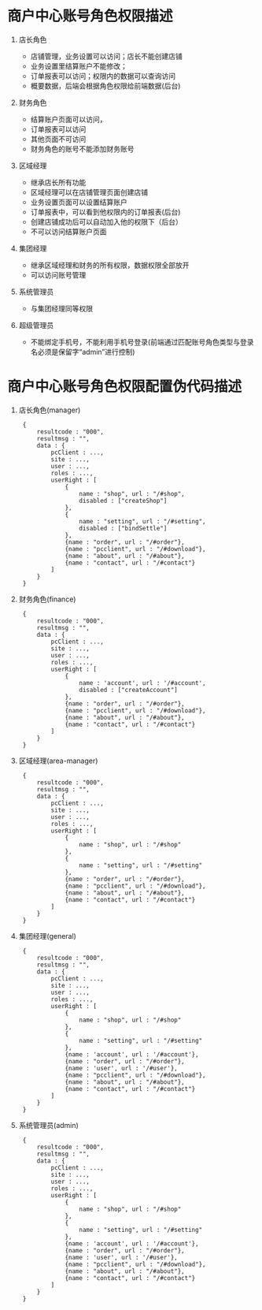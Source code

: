 # 商户中心账号角色权限描述
1. 店长角色
	* 店铺管理，业务设置可以访问；店长不能创建店铺
	* 业务设置里结算账户不能修改；
	* 订单报表可以访问；权限内的数据可以查询访问
	* 概要数据，后端会根据角色权限给前端数据(后台)
	

2. 财务角色
	* 结算账户页面可以访问，
	* 订单报表可以访问
	* 其他页面不可访问
	* 财务角色的账号不能添加财务账号

3. 区域经理
	* 继承店长所有功能
	* 区域经理可以在店铺管理页面创建店铺
	* 业务设置页面可以设置结算账户
	* 订单报表中，可以看到他权限内的订单报表(后台)
	* 创建店铺成功后可以自动加入他的权限下（后台）
	* 不可以访问结算账户页面

4. 集团经理
	* 继承区域经理和财务的所有权限，数据权限全部放开
	* 可以访问账号管理

5. 系统管理员
	* 与集团经理同等权限
	
6. 超级管理员
	* 不能绑定手机号，不能利用手机号登录(前端通过匹配账号角色类型与登录名必须是保留字“admin”进行控制)

# 商户中心账号角色权限配置伪代码描述
1. 店长角色(manager)    

		{
			resultcode : "000",
			resultmsg : "",
			data : {
				pcClient : ...,
				site : ...,
				user : ...,				
				roles : ...,
				userRight : [
					{
						name : "shop", url : "/#shop",
						disabled : ["createShop"]
					},
					{
						name : "setting", url : "/#setting",
						disabled : ["bindSettle"]
					},
					{name : "order", url : "/#order"},
					{name : "pcclient", url : "/#download"},
					{name : "about", url : "/#about"},
					{name : "contact", url : "/#contact"}
				]
			}
		}


2. 财务角色(finance)    

		{
			resultcode : "000",
			resultmsg : "",
			data : {
				pcClient : ...,
				site : ...,
				user : ...,				
				roles : ...,
				userRight : [
					{
						name : 'account', url : '/#account',
						disabled : ["createAccount"]						
					},
					{name : "order", url : "/#order"},
					{name : "pcclient", url : "/#download"},
					{name : "about", url : "/#about"},
					{name : "contact", url : "/#contact"}
				]
			}
		}

3. 区域经理(area-manager)    

		{
			resultcode : "000",
			resultmsg : "",
			data : {
				pcClient : ...,
				site : ...,
				user : ...,				
				roles : ...,
				userRight : [
					{
						name : "shop", url : "/#shop"
					},
					{
						name : "setting", url : "/#setting"
					},
					{name : "order", url : "/#order"},
					{name : "pcclient", url : "/#download"},
					{name : "about", url : "/#about"},
					{name : "contact", url : "/#contact"}
				]
			}
		}

4. 集团经理(general)    

		{
			resultcode : "000",
			resultmsg : "",
			data : {
				pcClient : ...,
				site : ...,
				user : ...,				
				roles : ...,
				userRight : [
					{
						name : "shop", url : "/#shop"
					},
					{
						name : "setting", url : "/#setting"
					},
					{name : 'account', url : '/#account'},
					{name : "order", url : "/#order"},
					{name : 'user', url : '/#user'},
					{name : "pcclient", url : "/#download"},
					{name : "about", url : "/#about"},
					{name : "contact", url : "/#contact"}
				]
			}
		}

5. 系统管理员(admin)  

		{
			resultcode : "000",
			resultmsg : "",
			data : {
				pcClient : ...,
				site : ...,
				user : ...,				
				roles : ...,
				userRight : [
					{
						name : "shop", url : "/#shop"
					},
					{
						name : "setting", url : "/#setting"
					},
					{name : 'account', url : '/#account'},
					{name : "order", url : "/#order"},
					{name : 'user', url : '/#user'},
					{name : "pcclient", url : "/#download"},
					{name : "about", url : "/#about"},
					{name : "contact", url : "/#contact"}
				]
			}
		}
		
	  
